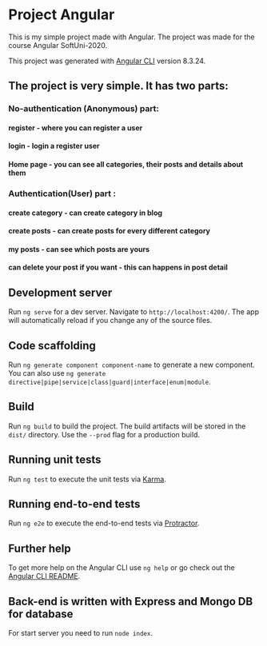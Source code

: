 # Project Angular
This is my simple project made with Angular. The project was made for the course Angular SoftUni-2020.

This project was generated with [Angular CLI](https://github.com/angular/angular-cli) version 8.3.24.


## The project is very simple. It has two parts:

### No-authentication (Anonymous) part:
#### register - where you can register a user
#### login - login a register user
#### Home page - you can see all categories, their posts and details about them

### Authentication(User) part :
#### create category - can create category in blog 
#### create posts - can create posts for every different category 
#### my posts - can see which posts are yours
#### can delete your post if you want - this can happens in post detail 

## Development server

Run `ng serve` for a dev server. Navigate to `http://localhost:4200/`. The app will automatically reload if you change any of the source files.

## Code scaffolding

Run `ng generate component component-name` to generate a new component. You can also use `ng generate directive|pipe|service|class|guard|interface|enum|module`.

## Build

Run `ng build` to build the project. The build artifacts will be stored in the `dist/` directory. Use the `--prod` flag for a production build.

## Running unit tests

Run `ng test` to execute the unit tests via [Karma](https://karma-runner.github.io).

## Running end-to-end tests

Run `ng e2e` to execute the end-to-end tests via [Protractor](http://www.protractortest.org/).

## Further help

To get more help on the Angular CLI use `ng help` or go check out the [Angular CLI README](https://github.com/angular/angular-cli/blob/master/README.md).

## Back-end is written with Express and Mongo DB for database

For start server you need to run `node index`. 
